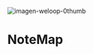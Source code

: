 
![imagen-weloop-0thumb](https://github.com/user-attachments/assets/f05b0e06-db2a-4242-b4c4-2330e4be5dcb)

# NoteMap


